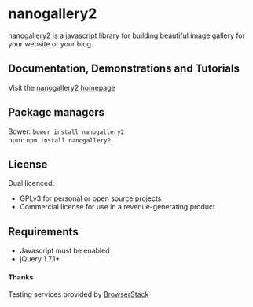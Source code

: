 
# nanogallery2  
  
  
nanogallery2 is a javascript library for building beautiful image gallery for your website or your blog.
  
## Documentation, Demonstrations and Tutorials
Visit the [nanogallery2 homepage](http://nanogallery2.nanostudio.org)   

## Package managers

Bower: `bower install nanogallery2`  
npm: `npm install nanogallery2`

## License
Dual licenced:
- GPLv3 for personal or open source projects
- Commercial license for use in a revenue-generating product

## Requirements
* Javascript must be enabled
* jQuery 1.7.1+


#### Thanks
Testing services provided by [BrowserStack](https://www.browserstack.com/)   
